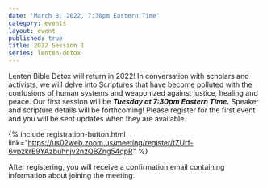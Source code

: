 ```yaml
---
date: 'March 8, 2022, 7:30pm Eastern Time'
category: events
layout: event
published: true
title: 2022 Session 1
series: lenten-detox
---
```

Lenten Bible Detox will return in 2022! In conversation with scholars and activists, we will delve into Scriptures that have become polluted with the confusions of human systems and weaponized against justice, healing and peace. Our first session will be _**Tuesday at 7:30pm Eastern Time.**_ Speaker and scripture details will be forthcoming! Please register for the first event and you will be sent updates when they are available.

{% include registration-button.html link="https://us02web.zoom.us/meeting/register/tZUrf-6vpzkrE9YAzbuhnjv2nzQBZng54qpR" %}

After registering, you will receive a confirmation email containing information about joining the meeting.
